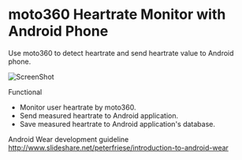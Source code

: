 # moto360 Heartrate Monitor with Android Phone
Use moto360 to detect heartrate and send heartrate value to Android phone.

![ScreenShot](https://lh6.googleusercontent.com/c6sxZ3FBFrWePdKiTZsACSC3iwZi7AXO6LPt_sS7r4qNJLtdusKBenvrerX7Imwpiv0-crJMx0oZFc8=w1256-h581)

Functional
- Monitor user heartrate by moto360.
- Send measured heartrate to Android application.
- Save measured heartrate to Android application's database.

Android Wear development guideline
  http://www.slideshare.net/peterfriese/introduction-to-android-wear 
